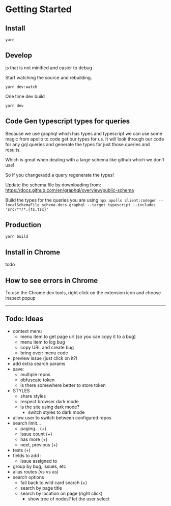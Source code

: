 # Getting Started

## Install

`yarn`

## Develop

js that is not minified and easier to debug

Start watching the source and rebuilding.

`yarn dev:watch`

One time dev build

`yarn dev`

## Code Gen typescript types for queries

Because we use graphql which has types and typescript we can use some magic from apollo to code get our types for us. It
will look through our code for any gql queries and generate the types for just those queries and results.

Which is great when dealing with a large schema like github which we don't use!

So if you change/add a query regenerate the types!

Update the schema file by downloading from:
https://docs.github.com/en/graphql/overview/public-schema

Build the types for the queries you are using
`npx apollo client:codegen --localSchemaFile schema.docs.graphql --target typescript --includes 'src/**/*.{ts,tsx}'`

## Production

`yarn build`

## Install in Chrome

todo

## How to see errors in Chrome
To use the Chrome dev tools, right click on the extension icon and choose inspect popup

-----

## Todo: Ideas

- context menu
  - menu item to get page url (so you can copy it to a bug)
  - menu item to log bug
  - copy URL and create bug
  - bring over: menu code
- preview issue  (just click on it?)
- add extra search params
- save:
  - multiple repos
  - obfuscate token
  - is there somewhere better to store token
- STYLES
  - share styles
  - respect browser dark mode
  - is the site using dark mode?
    - switch styles to dark mode
- allow user to switch between configured repos
- search limit...
  - paging... (+)
  - issue count (+)
  - has more (+)
  - next, previous (+)
- tests (+)
- fields to add :
  * issue assigned to
- group by bug, issues, etc
- alias routes (vs vs as)
- search options
    - fall back to wild card search (+)
    - search by page title
    - search by location on page (right click)
      - show tree of nodes? let the user select
